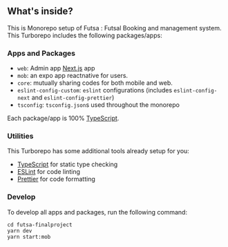 ## What's inside?

This is Monorepo setup of Futsa : Futsal Booking and management system.
This Turborepo includes the following packages/apps:

### Apps and Packages

- `web`: Admin app [Next.js](https://nextjs.org/) app
- `mob`: an expo app reactnative for users.
- `core`: mutually sharing codes for both mobile and web.
- `eslint-config-custom`: `eslint` configurations (includes `eslint-config-next` and `eslint-config-prettier`)
- `tsconfig`: `tsconfig.json`s used throughout the monorepo

Each package/app is 100% [TypeScript](https://www.typescriptlang.org/).

### Utilities

This Turborepo has some additional tools already setup for you:

- [TypeScript](https://www.typescriptlang.org/) for static type checking
- [ESLint](https://eslint.org/) for code linting
- [Prettier](https://prettier.io) for code formatting

### Develop

To develop all apps and packages, run the following command:

```
cd futsa-finalproject
yarn dev
yarn start:mob
```

